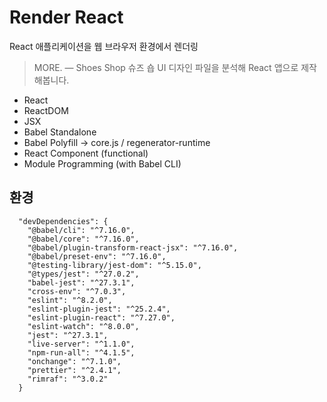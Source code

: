 # Render React

React 애플리케이션을 웹 브라우저 환경에서 렌더링

> MORE. — Shoes Shop
> 슈즈 숍 UI 디자인 파일을 분석해 React 앱으로 제작해봅니다.

- React
- ReactDOM
- JSX
- Babel Standalone
- Babel Polyfill → core.js / regenerator-runtime
- React Component (functional)
- Module Programming (with Babel CLI)

## 환경

```
  "devDependencies": {
    "@babel/cli": "^7.16.0",
    "@babel/core": "^7.16.0",
    "@babel/plugin-transform-react-jsx": "^7.16.0",
    "@babel/preset-env": "^7.16.0",
    "@testing-library/jest-dom": "^5.15.0",
    "@types/jest": "^27.0.2",
    "babel-jest": "^27.3.1",
    "cross-env": "^7.0.3",
    "eslint": "^8.2.0",
    "eslint-plugin-jest": "^25.2.4",
    "eslint-plugin-react": "^7.27.0",
    "eslint-watch": "^8.0.0",
    "jest": "^27.3.1",
    "live-server": "^1.1.0",
    "npm-run-all": "^4.1.5",
    "onchange": "^7.1.0",
    "prettier": "^2.4.1",
    "rimraf": "^3.0.2"
  }
```
